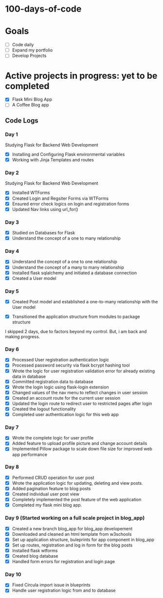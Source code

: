 # 100-days-of-code

# Goals
- [ ] Code daily
- [ ] Expand my portfolio
- [ ] Develop Projects

# Active projects in progress: yet to be completed
- [x] Flask Mini Blog App
- [ ] A Coffee Blog app

## Code Logs

### Day 1
Studying Flask for Backend Web Development
- [x] Installing and Configuring Flask environmental variables
- [x] Working with Jinja Templates and routes

### Day 2
Studying Flask for Backend Web Development
- [x] Installed WTForms
- [x] Created Login and Regsiter Forms via WTForms
- [x] Ensured error check logics on login and registration forms
- [x] Updated Nav links using url_for()

### Day 3
- [x] Studied on Databases for Flask
- [x] Understand the concept of a one to many relationship

### Day 4
- [x] Understand the concept of a one to one relationship
- [x] Understand the concept of a many to many relationship
- [x] Installed flask sqlalchemy and initiated a database connection
- [x] Created a User model

### Day 5
- [x] Created Post model and established a one-to-many relationship with the User model
- [x] Transitioned the application structure from modules to package structure


I skipped 2 days, due to factors beyond my control. But, i am back and making progress.


### Day 6
- [x] Processed User registration authentication logic
- [x] Processed password security via flask bcrypt hashing tool
- [x] Wrote the logic for user registration validation error for already existing data in database
- [x] Committed registration data to database 
- [x] Wrote the login logic using flask-login extension
- [x] Changed values of the nav menu to reflect changes in user session
- [x] Created an account route for the current user session
- [x] Updated the login route to redirect user to restricted pages after login
- [x] Created the logout functionality
- [x] Completed user authentication logic for this web app
  
### Day 7
- [x] Wrote the complete logic for user profile
- [x] Added feature to upload profile picture and change account details
- [x] Implemented Pillow package to scale down file size for improved web app performance

### Day 8
- [x] Performed CRUD operation for user post
- [x] Wrote the application logic for updating, deleting and view posts.
- [x] Added pagination feature to blog posts
- [x] Created individual user post view
- [x] Completely implemented the post feature of the web application
- [x] Completed my flask mini blog app.

### Day 9 (Started working on a full scale project in blog_app)
- [x] Created a new branch blog_app for blog_app developement
- [x] Downloaded and cleaned an html template from w3schools
- [x] Set up application structure, buleprints for app component in blog_app 
- [x] Set up routes, registration and log in form for the blog posts
- [x] Installed flask wtforms  
- [x] Created blog database
- [x] Handled form errors for registration and login page 

### Day 10
- [x] Fixed Circula import issue in blueprints
- [x] Handle user registration logic from and to database